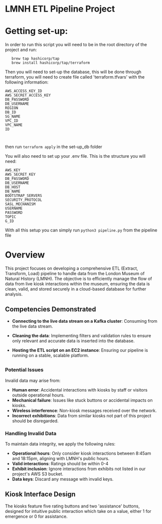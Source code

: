 # LMNH ETL Pipeline Project

# Getting set-up:
In order to run this script you will need to be in the root directory of the project and run:
 ```pip3 install -r requirements.txt
    brew tap hashicorp/tap
    brew install hashicorp/tap/terraform
```


Then you will need to set-up the database, this will be done through terraform, you will need to create file called 'terraform.tfvars' with the following information:
```
AWS_ACCESS_KEY_ID 
AWS_SECRET_ACCESS_KEY 
DB_PASSWORD 
DB_USERNAME 
REGION
DB_ID 
SG_NAME
VPC_ID 
VPC_NAME 
ID 



```
then run `terraform apply` in the set-up_db folder

You will also need to set up your .env file. This is the structure you will need:
```
AWS_KEY
AWS_SECRET_KEY
DB_PASSWORD
DB_USERNAME
DB_HOST
DB_NAME
BOOTSTRAP_SERVERS
SECURITY_PROTOCOL
SASL_MECHANISM
USERNAME
PASSWORD
TOPIC
G_ID
```


With all this setup you can simply run `python3 pipeline.py` from the pipeline file






# Overview

This project focuses on developing a comprehensive ETL (Extract, Transform, Load) pipeline to handle data from the London Museum of Natural History (LMNH). The objective is to efficiently manage the flow of data from live kiosk interactions within the museum, ensuring the data is clean, valid, and stored securely in a cloud-based database for further analysis.


## Competencies Demonstrated


- **Connecting to the live data stream on a Kafka cluster**: Consuming from the live data stream.
- **Cleaning the data**: Implementing filters and validation rules to ensure only relevant and accurate data is inserted into the database.

- **Hosting the ETL script on an EC2 instance**: Ensuring our pipeline is running on a stable, scalable platform.

##

### Potential Issues

Invalid data may arise from:

- **Human error**: Accidental interactions with kiosks by staff or visitors outside operational hours.
- **Mechanical failure**: Issues like stuck buttons or accidental impacts on kiosks.
- **Wireless interference**: Non-kiosk messages received over the network.
- **Incorrect exhibitions**: Data from similar kiosks not part of this project should be disregarded.

### Handling Invalid Data

To maintain data integrity, we apply the following rules:

- **Operational hours**: Only consider kiosk interactions between 8:45am and 18:15pm, aligning with LMNH's public hours.
- **Valid interactions**: Ratings should be within 0-4
- **Exhibit inclusion**: Ignore interactions from exhibits not listed in our project's AWS S3 bucket.
- **Data keys**: Discard any message with invalid keys.

## Kiosk Interface Design

The kiosks feature five rating buttons and two 'assistance' buttons, designed for intuitive public interaction which take on a value, either 1 for emergence or 0 for assistance.

